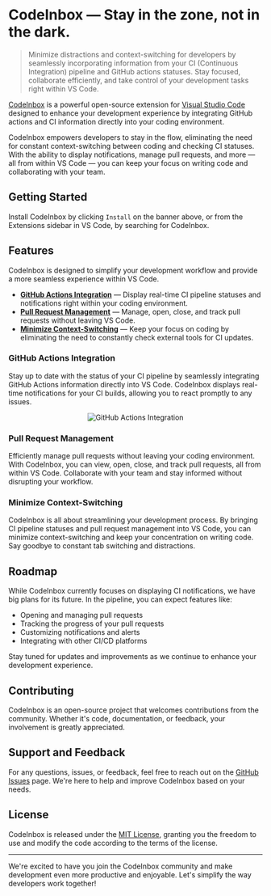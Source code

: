 # CodeInbox &mdash; Stay in the zone, not in the dark.

> Minimize distractions and context-switching for developers by seamlessly incorporating information from your CI (Continuous Integration) pipeline and GitHub actions statuses. Stay focused, collaborate efficiently, and take control of your development tasks right within VS Code.

[CodeInbox](https://github.com/codeinbox/codeinbox "Open CodeInbox on GitHub") is a powerful open-source extension for [Visual Studio Code](https://code.visualstudio.com) designed to enhance your development experience by integrating GitHub actions and CI information directly into your coding environment.

CodeInbox empowers developers to stay in the flow, eliminating the need for constant context-switching between coding and checking CI statuses. With the ability to display notifications, manage pull requests, and more &mdash; all from within VS Code &mdash; you can keep your focus on writing code and collaborating with your team.

## Getting Started

Install CodeInbox by clicking `Install` on the banner above, or from the Extensions sidebar in VS Code, by searching for CodeInbox.

## Features

CodeInbox is designed to simplify your development workflow and provide a more seamless experience within VS Code.

- [**GitHub Actions Integration**](#github-actions-integration) &mdash; Display real-time CI pipeline statuses and notifications right within your coding environment.
- [**Pull Request Management**](#pull-request-management) &mdash; Manage, open, close, and track pull requests without leaving VS Code.
- [**Minimize Context-Switching**](#minimize-context-switching) &mdash; Keep your focus on coding by eliminating the need to constantly check external tools for CI updates.

### GitHub Actions Integration

Stay up to date with the status of your CI pipeline by seamlessly integrating GitHub Actions information directly into VS Code. CodeInbox displays real-time notifications for your CI builds, allowing you to react promptly to any issues.

<figure align="center">
  <img src="https://avatars.githubusercontent.com/u/44036562?s=200&v=4" alt="GitHub Actions Integration" />
</figure>

### Pull Request Management

Efficiently manage pull requests without leaving your coding environment. With CodeInbox, you can view, open, close, and track pull requests, all from within VS Code. Collaborate with your team and stay informed without disrupting your workflow.

### Minimize Context-Switching

CodeInbox is all about streamlining your development process. By bringing CI pipeline statuses and pull request management into VS Code, you can minimize context-switching and keep your concentration on writing code. Say goodbye to constant tab switching and distractions.

## Roadmap

While CodeInbox currently focuses on displaying CI notifications, we have big plans for its future. In the pipeline, you can expect features like:

- Opening and managing pull requests
- Tracking the progress of your pull requests
- Customizing notifications and alerts
- Integrating with other CI/CD platforms

Stay tuned for updates and improvements as we continue to enhance your development experience.

## Contributing

CodeInbox is an open-source project that welcomes contributions from the community. Whether it's code, documentation, or feedback, your involvement is greatly appreciated.

## Support and Feedback

For any questions, issues, or feedback, feel free to reach out on the [GitHub Issues](https://github.com/codeinbox/codeinbox/issues) page. We're here to help and improve CodeInbox based on your needs.

## License

CodeInbox is released under the [MIT License](https://opensource.org/licenses/MIT), granting you the freedom to use and modify the code according to the terms of the license.

---

We're excited to have you join the CodeInbox community and make development even more productive and enjoyable. Let's simplify the way developers work together!
